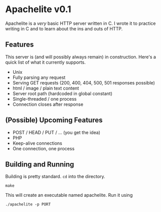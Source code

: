 # Apachelite v0.1
Apachelite is a *very* basic HTTP server written in C. I wrote it to
practice writing in C and to learn about the ins and outs of HTTP.

## Features
This server is (and will possibly always remain) in
construction. Here's a quick list of what it currently supports.

+ Unix
+ Fully parsing any request
+ Serving GET requests (200, 400, 404, 500, 501 responses possible)
+ html / image / plain text content
+ Server root path (hardcoded in global constant)
+ Single-threaded / one process
+ Connection closes after response

## (Possible) Upcoming Features
+ POST / HEAD / PUT / ... (you get the idea)
+ PHP
+ Keep-alive connections
+ One connection, one process

## Building and Running
Building is pretty standard. `cd` into the directory.

    make

This will create an executable named apachelite. Run it using

    ./apachelite -p PORT

